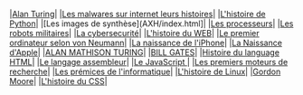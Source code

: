 


|[Alan Turing](MH/index.html)|
|[Les malwares sur internet leurs histoires](AB/index.html)|
|[L'histoire de Python](AM/index.html)|
|[Les images de synthèse](AXH/index.html]|
|[Les processeurs](CB/index.html)|
|[Les robots militaires](CW/index.html)|
|[La cybersecurité](EP/index.html)|
|[L'histoire du WEB](JK/index.html)|
|[Le premier ordinateur selon von Neumann](LD/index.html)|
|[La naissance de l'iPhone](MD/index.html)|
|[La Naissance d'Apple](MG/index.html)|
|[ALAN MATHISON TURING](MH/index.html)|
|[BILL GATES](ML.index1.html)|
|[Histoire du language HTML](PP/index.html)|
|[Le langage assembleur](PT/index.html)|
|[Le JavaScript ](RP/index.html)|
|[Les premiers moteurs de recherche](RV/index.html)|
|[Les prémices de l'informatique](TP/index.html)|
|[L'histoire de Linux](VM/index.html)|
|[Gordon Moore](PT/index.html)|
|[L'histoire du CSS](YL/index.html)|
